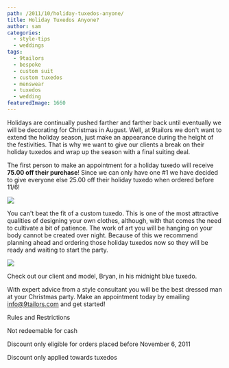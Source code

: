 ```yaml
---
path: /2011/10/holiday-tuxedos-anyone/
title: Holiday Tuxedos Anyone?
author: sam
categories: 
  - style-tips
  - weddings
tags: 
  - 9tailors
  - bespoke
  - custom suit
  - custom tuxedos
  - menswear
  - tuxedos
  - wedding
featuredImage: 1660
---
```

Holidays are continually pushed farther and farther back until eventually we will be decorating for Christmas in August. Well, at 9tailors we don't want to extend the holiday season, just make an appearance during the height of the festivities. That is why we want to give our clients a break on their holiday tuxedos and wrap up the season with a final suiting deal.

The first person to make an appointment for a holiday tuxedo will receive **75.00 off their purchase**! Since we can only have one #1 we have decided to give everyone else 25.00 off their holiday tuxedo when ordered before 11/6!

[![](http://3.bp.blogspot.com/-d1LAVpSyXmo/TqBA-Er8l9I/AAAAAAAAA3Y/6vPjzpSiaZs/s400/9TailorsFallShoot-196.jpg)](http://3.bp.blogspot.com/-d1LAVpSyXmo/TqBA-Er8l9I/AAAAAAAAA3Y/6vPjzpSiaZs/s1600/9TailorsFallShoot-196.jpg)

You can't beat the fit of a custom tuxedo. This is one of the most attractive qualities of designing your own clothes, although, with that comes the need to cultivate a bit of patience. The work of art you will be hanging on your body cannot be created over night. Because of this we recommend planning ahead and ordering those holiday tuxedos now so they will be ready and waiting to start the party.

[![](http://4.bp.blogspot.com/-9C9xGy5FdgY/TqBBmOHVUgI/AAAAAAAAA3k/XM6HejXXi8Y/s400/9TailorsFallShoot-215.jpg)](http://4.bp.blogspot.com/-9C9xGy5FdgY/TqBBmOHVUgI/AAAAAAAAA3k/XM6HejXXi8Y/s1600/9TailorsFallShoot-215.jpg)

Check out our client and model, Bryan, in his midnight blue tuxedo.

With expert advice from a style consultant you will be the best dressed man at your Christmas party. Make an appointment today by emailing [info@9tailors.com](http://www.blogger.com/info@9tailors.com) and get started!

Rules and Restrictions

Not redeemable for cash

Discount only eligible for orders placed before November 6, 2011

Discount only applied towards tuxedos